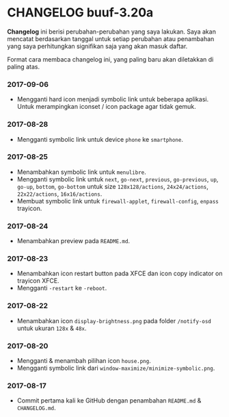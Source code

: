 # CHANGELOG buuf-3.20a

**Changelog** ini berisi perubahan-perubahan yang saya lakukan. Saya akan mencatat berdasarkan tanggal untuk setiap perubahan atau penambahan yang saya perhitungkan signifikan saja yang akan masuk daftar.

Format cara membaca changelog ini, yang paling baru akan diletakkan di paling atas.

### 2017-09-06
* Mengganti hard icon menjadi symbolic link untuk beberapa aplikasi. Untuk merampingkan iconset / icon package agar tidak gemuk.

### 2017-08-28
* Mengganti symbolic link untuk device `phone` ke `smartphone`.

### 2017-08-25
* Menambahkan symbolic link untuk `menulibre`.
* Mengganti symbolic link untuk `next`, `go-next`, `previous`, `go-previous`, `up`, `go-up`, `bottom`, `go-bottom` untuk size `128x128/actions`, `24x24/actions`, `22x22/actions`, `16x16/actions`.
* Membuat symbolic link untuk `firewall-applet`, `firewall-config`, `enpass` trayicon.

### 2017-08-24
* Menambahkan preview pada `README.md`.

### 2017-08-23
* Menambahkan icon restart button pada XFCE dan icon copy indicator on trayicon XFCE.
* Mengganti `-restart` ke `-reboot`.

### 2017-08-22
* Menambahkan icon `display-brightness.png` pada folder `/notify-osd` untuk ukuran `128x` & `48x`.

### 2017-08-20
* Mengganti & menambah pilihan icon `house.png`.
* Mengganti symbolic link dari `window-maximize/minimize-symbolic.png`.

### 2017-08-17
* Commit pertama kali ke GitHub dengan penambahan `README.md` & `CHANGELOG.md`.
